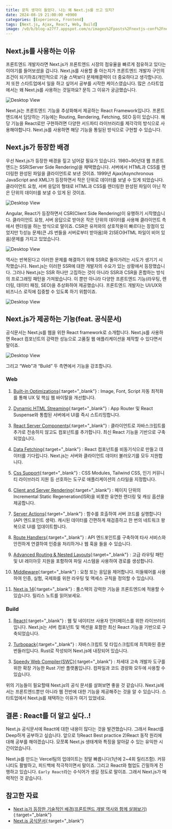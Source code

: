```yaml
---
title: 문득 생각이 들었다. 나는 왜 Next.js를 쓰고 있지?
date: 2024-08-19 21:00:00 +0900
categories: [Experience, Frontend]
tags: [Next.js, Ajax, React, Web, Build]
image: /v0/b/blog-a27f7.appspot.com/o/images%2Fposts%2Fnextjs-conf%2Fnextjs.png?alt=media&token=09247773-9707-4dd1-b3ca-3fe7f943497a
---
```


## Next.js를 사용하는 이유
프론트엔드 개발자라면 Next.js가 프론트엔드 시장의 점유율을 빠르게 점유하고 있다는 이야기를 들어보셨을 겁니다. Next.js를 사용할 줄 아는지가 프론트엔드 개발자 구인의 조건이 되기하죠(개인적으로 기술 스택보다 문제해결력이 더 중요하다고 생각합니다). 저 또한 스타트업에서 일을 하고 싶어서 공부를 시작한 케이스였습니다. 많은 스타트업에서는 왜 Next.js를 사용하는 것일까요? 문득 그 이유가 궁금했습니다.

![Desktop View](https://firebasestorage.googleapis.com/v0/b/blog-a27f7.appspot.com/o/images%2Fposts%2F3-why-i-use-next-js%2Ftrand.png?alt=media&token=f2786298-60a5-4b9f-b17e-60d73062dece)

Next.js는 프론트엔드 기능을 추상화해서 제공하는 React Framework입니다. 프론트엔드에서 담당하는 기능에는 Routing, Rendering, Fetching, SEO 등이 있습니다. 해당 기능을 React로만 구현하려면 다양한 서드파티 라이브러리를 제각각의 방식으로 사용해야합니다. Next.js를 사용하면 해당 기능을 통일된 방식으로 구현할 수 있습니다.

## Next.js가 등장한 배경
우선 Next.js가 등장한 배경을 짚고 넘어갈 필요가 있습니다. 1980~90년대 웹 프론트엔드는 SSR(Server Side Rendering)을 채택했습니다. 서버에서 HTML과 CSS를 렌더링한 완성된 파일을 클라이언트로 보낸 것이죠. 1999년 Ajax(Asynchronous JavaScript and XML)가 등장하면서 작은 단위로 데이터를 보낼 수 있게 되었습니다. 클라이언트 요청, 서버 응답의 형태로 HTML과 CSS를 렌더링한 완성된 파일이 아닌 작은 단위의 데이터를 보낼 수 있게 된 것이죠.

![Desktop View](https://firebasestorage.googleapis.com/v0/b/blog-a27f7.appspot.com/o/images%2Fposts%2F3-why-i-use-next-js%2Fajax.png?alt=media&token=6b30afb0-b5c2-4b1f-92a0-d63ad2d87abd)

Angular, React가 등장하면서 CSR(Client Side Rendering)이 유행하기 시작했습니다. 클라이언트 요청, 서버 응답으로 받아온 작은 단위의 데이터를 사용해 클라이언트 측에서 렌더링을 하는 방식으로 말이죠. CSR은 유저와의 상호작용이 빠르다는 장점이 있었지만 1)성능 문제(큰 JS 번들을 서버로부터 받아옴)와 2)SEO(HTML 파일이 비어 있음)문제를 가지고 있었습니다.

![Desktop View](https://firebasestorage.googleapis.com/v0/b/blog-a27f7.appspot.com/o/images%2Fposts%2F3-why-i-use-next-js%2Freact.png?alt=media&token=5a626a3a-d4bd-4721-a9c0-0d1e92daa064)

역사는 반복된다고 이러한 문제를 해결하기 위해 SSR로 돌아가려는 시도가 생기기 시작했습니다. Next.js는 이러한 SSR에 대한 개발자의 수요가 있는 상황에서 등장했습니다. 그러나 Next.js는 SSR 하나만 고집하는 것이 아니라 SSR과 CSR을 혼합하는 방식의 프로그래밍 패턴을 가져왔습니다. 이 뿐만 아니라 다양한 프론트엔드 기능(라우팅, 렌더링, 데이터 패칭, SEO)을 추상화하여 제공했습니다. 프론트엔드 개발자는 UI/UX와 비즈니스 로직에 집중할 수 있도록 하기 위함이죠. 

![Desktop View](https://firebasestorage.googleapis.com/v0/b/blog-a27f7.appspot.com/o/images%2Fposts%2F3-why-i-use-next-js%2Fnext-js.png?alt=media&token=a5f2619c-6804-4b57-a210-0de035fc6cb4)

## Next.js가 제공하는 기능(feat. 공식문서)
공식문서는 Next.js를 웹을 위한 React framework로 소개합니다. Next.js를 사용하면 React 컴포넌트의 강력한 성능으로 고품질 웹 애플리케이션을 제작할 수 있다면서 말이죠.

![Desktop View](https://firebasestorage.googleapis.com/v0/b/blog-a27f7.appspot.com/o/images%2Fposts%2F3-why-i-use-next-js%2Fnext-js-docs.png?alt=media&token=1ae0c149-0013-4678-a1a8-3bf0372ed517)

그리고 “Web”과 “Build” 두 측면에서 기능을 강조합니다.

### Web

1. [Built-in Optimizations](https://nextjs.org/docs/app/building-your-application/optimizing/images){:target="\_blank"} : Image, Font, Script 자동 최적화를 통해 UX 및 핵심 웹 바이탈을 개선합니다.

2. [Dynamic HTML Streaming](https://nextjs.org/docs/app/building-your-application/routing/loading-ui-and-streaming){:target="\_blank"} : App Router 및 React Suspense와 통합된 서버에서 UI를 즉시 스트리밍합니다.

3. [React Server Components](https://nextjs.org/docs/app/building-your-application/rendering){:target="\_blank"} : 클라이언트로 자바스크립트를 추가로 전송하지 않고도 컴포넌트를 추가합니다. 최신 React 기능을 기반으로 구축되었습니다.

4. [Data Fetching](https://nextjs.org/docs/app/building-your-application/data-fetching){:target="\_blank"} : React 컴포넌트를 비동기식으로 만들고 데이터를 기다립니다. Next.js는 서버와 클라이언트 데이터 불러오기를 모두 지원합니다.

5. [Css Support](https://nextjs.org/docs/app/building-your-application/styling){:target="\_blank"} : CSS Modules, Tailwind CSS, 인기 커뮤니티 라이브러리 지원 등 선호하는 도구로 애플리케이션의 스타일을 지정합니다.

6. [Client and Server Rendering](https://nextjs.org/docs/app/building-your-application/rendering){:target="\_blank"} : 페이지 단위의  Incremental Static Regeneration(ISR)을 비롯한 유연한 렌더링 및 캐싱 옵션을 제공합니다.

7. [Server Actions](https://nextjs.org/docs/app/building-your-application/data-fetching/server-actions-and-mutations){:target="\_blank"} : 함수를 호출하여 서버 코드를 실행합니다(API 엔드포인트 생략). 캐시된 데이터를 간편하게 재검증하고 한 번의 네트워크 왕복으로 UI를 업데이트합니다.

8. [Route Handlers](https://nextjs.org/docs/app/building-your-application/routing/route-handlers){:target="\_blank"} : API 엔드포인트를 구축하여 타사 서비스와 안전하게 연결하여 인증을 처리하거나 웹 훅을 들을 수 있습니다.

9. [Advanced Routing & Nested Layouts](https://nextjs.org/docs/app/building-your-application/routing){:target="\_blank"} : 고급 라우팅 패턴 및 UI 레이아웃 지원을 포함하여 파일 시스템을 사용하여 경로를 생성합니다.

10. [Middleware](https://nextjs.org/docs/app/building-your-application/routing/middleware){:target="\_blank"} : 요청 또는 응답을 제어합니다. 미들웨어를 사용하여 인증, 실험, 국제화를 위한 라우팅 및 액세스 규칙을 정의할 수 있습니다.

11. [Next.js 14](https://nextjs.org/blog/next-14){:target="\_blank"} : 풀스택의 강력한 기능을 프론트엔드에 적용할 수 있습니다. 릴리스 노트를 읽어보세요.

### Build
1. [React](https://react.dev/){:target="\_blank"} : 웹 및 네이티브 사용자 인터페이스를 위한 라이브러리입니다. Next.js는 서버 컴포넌트 및 액션을 포함한 최신 React 기능을 기반으로 구축되었습니다.

2. [Turbopack](https://turbo.build/){:target="\_blank"} : 자바스크립트 및 타입스크립트에 최적화된 증분 번들러입니다. Rust로 작성되어 Next.js에 내장되어 있습니다.

3. [Speedy Web Compiler(SWC)](https://swc.rs/){:target="\_blank"} : 차세대 고속 개발자 도구를 위한 확장 가능한 Rust 기반 플랫폼입니다. 컴파일과 코드 경량화 모두에 사용할 수 있습니다.

위의 기능들이 필요할때 Next.js의 공식 문서를 살펴보면 좋을 것 같습니다. Next.js에서는 프론트엔드뿐만 아니라 웹 전반에 대한 기능을 제공해주는 것을 알 수 있습니다. 스타트업에서 Next.js를 채택하는 이유가 여기 있었네요.

## 결론 : React를 더 알고 싶다..!
Next.js 공식문서에 React에 대한 내용이 많다는 것을 발견했습니다. 그래서 React를 Deep하게 공부하고 싶습니다. 앞으로 1)React Best practice 2)React 동작 원리에 대해 공부를 해야겠습니다. 모쪼록 Next.js 생태계와 특징을 알아갈 수 있는 유익한 시간이었습니다.

Next.js를 만드는 Vercel팀의 업데이트는 정말 빠릅니다(1년에 2~4회 릴리즈함). 커뮤니티도 활발하고, 피드백에 적극적이면서 말이죠. 그리고 React와 협업도 긴밀하게 진행하고 있습니다. `Early React`라는 수식어가 생길 정도로 말이죠. 그래서 Next.js가 매력적인 것 같습니다.

## 참고한 자료
- [Next,js가 등장한 기술적인 배경(프론트엔드 개발 역사와 함께 살펴보기)](https://www.youtube.com/watch?v=EwY6hbAxdV8){:target="\_blank"}
- [Next.js 공식문서](https://nextjs.org/){:target="\_blank"}
